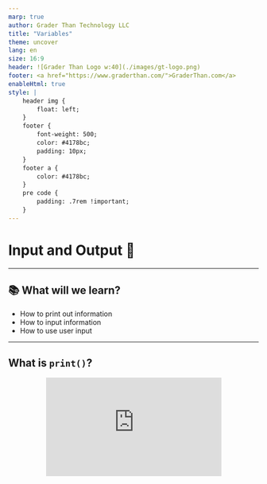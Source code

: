 ```yaml
---
marp: true
author: Grader Than Technology LLC
title: "Variables"
theme: uncover
lang: en
size: 16:9
header: ![Grader Than Logo w:40](./images/gt-logo.png)
footer: <a href="https://www.graderthan.com/">GraderThan.com</a>
enableHtml: true
style: |
    header img {
        float: left;
    }
    footer {
        font-weight: 500;
        color: #4178bc;
        padding: 10px;
    }
    footer a {
        color: #4178bc;
    }
    pre code {
        padding: .7rem !important;
    }
---
```


# Input and Output 🐍

---

## 📚 What will we learn?

- How to print out information
- How to input information
- How to use user input

---

## What is `print()`?

<style>
html,body        {height: 100%;}
.wrapper         {width: 70%; max-width: 1280px; height: 100%; margin: 0 auto; background: rgba(255, 255, 255, .0); padding-bottom: 50px}
.h_iframe        {position: relative; padding-top: 56%;}
.h_iframe iframe {position: absolute; top: 0; left: 0; width: 100%; height: 100%;}
</style>

<div class="wrapper">
    <div class="h_iframe">
        <iframe height="2" width="2" src="https://www.youtube.com/embed/IzSaOmNVFF8" title="YouTube video player" frameborder="0" allow="accelerometer; autoplay; clipboard-write; encrypted-media; gyroscope; picture-in-picture; web-share" allowfullscreen></iframe>
    </div>
</div>

--- 

## Breaking it down

**Code:**
```py
print("Hello developer")
```
**Output:**
```
Hello developer
```

<!--
Breaking Down the Syntax

- `print()`: A function in Python for displaying text on the screen. It's a command that tells the computer to show something.

- Parentheses `()`: Essential for functions like `print` to specify what to display. Without them, the computer won't know what to do.

- Double Quotes `" "`: Enclose the message inside `print()`. They indicate that the content is text. 

-->

---

<!-- _footer: "" -->

# What is a string

| Is this a String   |  Code            |
|--------------------|------------------|
| ✅                 | `"hello"`        |
| ✅                 | `'how are you?'` |
| ✅                 | `"123"`          |
| ❌                 | `123`            |
| ❌                 | `True`           |

**Rule:** Strings are always surrounded by single `'` or double `"` quotes

<!--
- Strings are text wrapped in single quotes
- Strings are always surrounded by single `'` or double `"` quotes
- Numbers can be in strings
- But strings that are numbers don't work the same way as regular numbers!
-->

---

## What is `input()`?

<style>
html,body        {height: 100%;}
.wrapper         {width: 70%; max-width: 1280px; height: 100%; margin: 0 auto; background: rgba(255, 255, 255, .0); padding-bottom: 50px}
.h_iframe        {position: relative; padding-top: 56%;}
.h_iframe iframe {position: absolute; top: 0; left: 0; width: 100%; height: 100%;}
</style>

<div class="wrapper">
    <div class="h_iframe">
        <iframe height="2" width="2" src="https://www.youtube.com/embed/iMuGFwX1Iaw" title="YouTube video player" frameborder="0" allow="accelerometer; autoplay; clipboard-write; encrypted-media; gyroscope; picture-in-picture; web-share" allowfullscreen></iframe>
    </div>
</div>

---

## Using `input()` Jupyter

![Keyboard input](./images/02/keyboard-input.gif)

<!--
When students run code with the input() function in jupyter a keyboard input prompt will appear at the top of the screen.
-->
---

## Breaking it down

**Code:**
```py
input("What is your name?")
print("Nice to meet you," + your_name + "!")
```
**Output:**
```
What is your name? Batman
Nice to meet you, Batman
```

<!--
Breaking Down the Syntax

- `input()` Function: A command in Python that waits for you to type something and hit Enter.

- Parentheses and String: Uses parentheses `()` with a string inside, like `"What is your name?"`, to display a question and wait for an answer.

- Saving Your Answer: `input()` captures your typed response when you press Enter.

- Variable `your_name`: Creates a 'variable', a storage box labeled `your_name`, where Python saves what you typed.

- The code is split into two cell in the students notebooks. Students may wonder why their name is not displayed in the first code cell. This is because we did not print `your_name`. In the next code cell we print it out.

-->

---

## Build Your Own Calculator! 🧮✨

**Guided Exercise**

<!--

This is a 3 step guided exercise where the students will create their own calculator to add numbers

- They will use input(), print(), and float()

Step 1) Ask for user input `input()``
Step 2) Convert the user input to numbers using `float()`
Step 3) Print the result 

-->
---

### Step 1 - Ask for user input

```py
first_input_number = input("Enter the first number: ")

second_input_number = ...
```

*Finish the code*

<!--

Ask the class to complete the unfinished code in their notebooks

Solution: `input("Enter the second number: ")`

-->
---

### Step 1 - Ask for user input

```py
first_input_number = input("Enter the first number: ")

second_input_number = input("Enter the second number: ")
```

---

### Step 2 - Convert the input

<table>

<tr>
<th>Code</th>
<th>Output</th>
</tr>

<tr>
<td>
  
```py
number = 5
print(number + 5)
```
  
</td>
<td>

```py
10
```

</td>
</tr>

<tr>
<td>
  
```py
number = "5"
print(number + "5")
```
  
</td>
<td>

```py
55
```

</td>
</tr>

<tr>
<td>
  
```py
number = "5"
print(number + 5)
```
  
</td>
<td>

**❌ Error**

</td>
</tr>

</table>

<!--

This slide explains why we need to convert strings to numbers. The

Input() always returns a string

Row 1 - Both numbers so its simple arithmetic

Row 2 - Both strings so python put the string together side-by-side this is known as "string concatenation"

Row 3 - One is a number and the other is a string, we can not add numbers and sting together. They are different data types
-->
---

### Step 2 - Convert the input

```py
first_number = float(first_input_number)
second_number = ...
```

*Finish the code*

<!--

Note: they must run the prior code cell for this to work!

We use the float() function to convert a string that contains a number into a number.
  - we can user int() too but it does not handle decimal numbers.

Ask the class to complete the unfinished code in their notebooks

Solution: `float(second_input_number)`

-->
---

### Step 2 - Convert the input

```py
first_number = float(first_input_number)
second_number = float(second_input_number)
```

---

### Step 3: Do the Math!

```py
result = first_number + second_number

print()
```

*Finish the code*

<!--

They need to `print(result)`

Tip: make sure they don't add quotes around the `result` variable name because that will make it a string.

-->
---

### Step 3: Do the Math!

```py
result = first_number + second_number

print(result)
```

---

## Turtle Challenge 🐢🕹

Lets control `squirtle` with keyboard commands

---

### Keyboard Control 

```py
squirtle = Turtle()

user_input = input("How many feet?")
feet = int(user_input)
squirtle.forward(feet)

squirtle.right(int(input("How many degrees?")))

squirtle.forward(int(input("How many feet?")))
```

<!-- 
1. First Input for Feet:
    - Use `input()` to ask for feet distance. 
    - Save input as a string in `user_input`, then convert to an integer in `feet`.
    - `squirtle.forward(feet)` moves Squirtle forward by the entered feet value.

2. Turning Squirtle
    - Directly input and convert degrees with `squirtle.right(int(input("...")))`.
    - The response is first taken by `input()`, converted by `int()`, and used to turn Squirtle.

3. Moving Squirtle Again:
    - Ask for feet distance again, process the input with `input()` and `int()`, then move Squirtle with `squirtle.forward()`.
-->

---

### The challenge

![challenge image w:400](./images/02/1.png)

<!-- 

- Start with the given code, then add lines to let the user guide the turtle using `int(input())` for movements.

Hints: 
  - Experiment with the code: Enter `100`, `90`, `100` to make one corner of a square.

  - Think about the number of sides and corners in a square, and how many times Squirtle needs to move forward and turn right to complete it.

-->